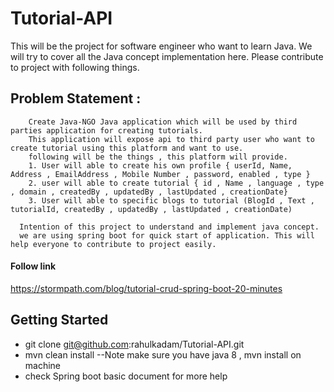 # Tutorial-API
  This will be the project for software engineer who want to learn Java.
  We will try to cover all the Java concept implementation here.
  Please contribute to project with following things.
  
## Problem Statement : 
		Create Java-NGO Java application which will be used by third parties application for creating tutorials.
		This application will expose api to third party user who want to create tutorial using this platform and want to use.
		following will be the things , this platform will provide.
		1. User will able to create his own profile { userId, Name, Address , EmailAddress , Mobile Number , password, enabled , type }
		2. user will able to create tutorial { id , Name , language , type , domain , createdBy , updatedBy , lastUpdated , creationDate}
		3. User will able to specific blogs to tutorial (BlogId , Text , tutorialId, createdBy , updatedBy , lastUpdated , creationDate)
		
	  Intention of this project to understand and implement java concept. 
	  we are using spring boot for quick start of application. This will help everyone to contribute to project easily.



#### Follow link 
  https://stormpath.com/blog/tutorial-crud-spring-boot-20-minutes

## Getting Started
 - git clone git@github.com:rahulkadam/Tutorial-API.git
 - mvn clean install --Note make sure you have java 8 , mvn install on machine
 - check Spring boot basic document for more help
